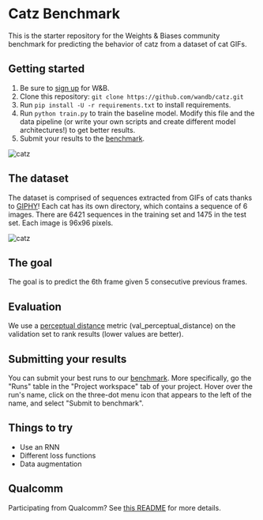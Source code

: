 # Catz Benchmark

This is the starter repository for the Weights & Biases community benchmark for predicting the behavior of catz from a dataset of cat GIFs.

## Getting started

1. Be sure to [sign up](https://app.wandb.ai/login?signup=true) for W&B.
2. Clone this repository: `git clone https://github.com/wandb/catz.git`
3. Run `pip install -U -r requirements.txt` to install requirements.
4. Run `python train.py` to train the baseline model. Modify this file and the data pipeline (or write your own scripts and create different model architectures!) to get better results.
5. Submit your results to the [benchmark](https://app.wandb.ai/wandb/catz/benchmark).

![catz](https://www.americanhumane.org/app/uploads/2016/08/animals-cats-cute-45170-min-1024x569.jpg)

## The dataset

The dataset is comprised of sequences extracted from GIFs of cats thanks to [GIPHY](https://giphy.com)! Each cat has its own directory, which contains a sequence of 6 images. There are 6421 sequences in the training set and 1475 in the test set. Each image is 96x96 pixels.

![catz](https://storage.googleapis.com/wandb/catz.jpg)

## The goal

The goal is to predict the 6th frame given 5 consecutive previous frames.

## Evaluation

We use a [perceptual distance](https://www.compuphase.com/cmetric.htm) metric (val_perceptual_distance) on the validation set to rank results (lower values are better).

## Submitting your results

You can submit your best runs to our [benchmark](https://app.wandb.ai/wandb/catz/benchmark). More specifically, go the "Runs" table in the "Project workspace" tab of your project.
Hover over the run's name, click on the three-dot menu icon that appears to the left of the name, and select "Submit to benchmark".

## Things to try

- Use an RNN
- Different loss functions
- Data augmentation

## Qualcomm

Participating from Qualcomm? See [this README](QUALCOMM.md) for more details.
